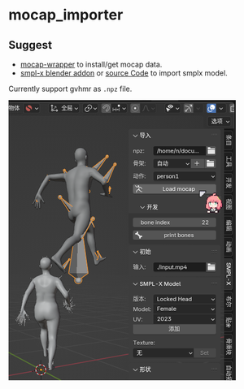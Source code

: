 # mocap_importer

## Suggest
- [mocap-wrapper](https://github.com/AClon314/mocap-wrapper) to install/get mocap data.
- [smpl-x blender addon](https://download.is.tue.mpg.de/download.php?domain=smplx&sfile=smplx_blender_addon_lh_20241129.zip) or [source Code](https://gitlab.tuebingen.mpg.de/jtesch/smplx_blender_addon) to import smplx model.

Currently support gvhmr as `.npz` file.

![screenshot](doc/addon.png)